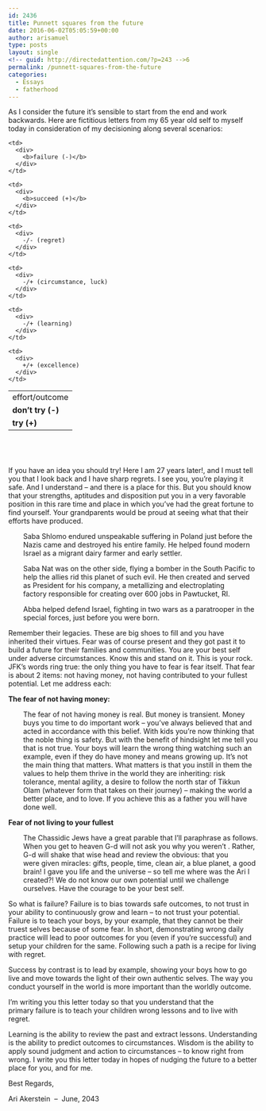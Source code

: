 ```yaml
---
id: 2436
title: Punnett squares from the future
date: 2016-06-02T05:05:59+00:00
author: arisamuel
type: posts
layout: single
<!-- guid: http://directedattention.com/?p=243 -->6
permalink: /punnett-squares-from-the-future
categories:
  - Essays
  - fatherhood
---
```

As I consider the future it&#8217;s sensible to start from the end and work backwards. Here are fictitious letters from my 65 year old self to myself today in consideration of my decisioning along several scenarios:

<table style="height:105px;" width="423">
  <tr>
    <td>
      <div>
        effort/outcome
      </div>
    </td>
    
    <td>
      <div>
        <b>failure (-)</b>
      </div>
    </td>
    
    <td>
      <div>
        <b>succeed (+)</b>
      </div>
    </td>
  </tr>
  
  <tr>
    <td>
      <div>
        <b>don’t try (-)</b>
      </div>
    </td>
    
    <td>
      <div>
        -/- (regret)
      </div>
    </td>
    
    <td>
      <div>
        -/+ (circumstance, luck)
      </div>
    </td>
  </tr>
  
  <tr>
    <td>
      <div>
        <b>try (+)</b>
      </div>
    </td>
    
    <td>
      <div>
        -/+ (learning)
      </div>
    </td>
    
    <td>
      <div>
        +/+ (excellence)
      </div>
    </td>
  </tr>
</table>

&nbsp;

If you have an idea you should try! Here I am 27 years later!, and I must tell you that I look back and I have sharp regrets. I see you, you&#8217;re playing it safe. And I understand &#8211; and there is a place for this. But you should know that your strengths, aptitudes and disposition put you in a very favorable position in this rare time and place in which you&#8217;ve had the great fortune to find yourself. Your grandparents would be proud at seeing what that their efforts have produced.

<p style="padding-left:30px;">
  Saba Shlomo endured unspeakable suffering in Poland just before the Nazis came and destroyed his entire family. He helped found modern Israel as a migrant dairy farmer and early settler.
</p>

<p style="padding-left:30px;">
  Saba Nat was on the other side, flying a bomber in the South Pacific to help the allies rid this planet of such evil. He then created and served as President for his company, a metallizing and electroplating factory responsible for creating over 600 jobs in Pawtucket, RI.
</p>

<p style="padding-left:30px;">
  Abba helped defend Israel, fighting in two wars as a paratrooper in the special forces, just before you were born.
</p>

Remember their legacies. These are big shoes to fill and you have inherited their virtues. Fear was of course present and they got past it to build a future for their families and communities. You are your best self under adverse circumstances. Know this and stand on it. This is your rock. JFK&#8217;s words ring true: the only thing you have to fear is fear itself. That fear is about 2 items: not having money, not having contributed to your fullest potential. Let me address each:

**The fear of not having money:**

<p style="padding-left:30px;">
  The fear of not having money is real. But money is transient. Money buys you time to do important work &#8211; you&#8217;ve always believed that and acted in accordance with this belief. With kids you&#8217;re now thinking that the noble thing is safety. But with the benefit of hindsight let me tell you that is not true. Your boys will learn the wrong thing watching such an example, even if they do have money and means growing up. It&#8217;s not the main thing that matters. What matters is that you instill in them the values to help them thrive in the world they are inheriting: risk tolerance, mental agility, a desire to follow the north star of Tikkun Olam (whatever form that takes on their journey) &#8211; making the world a better place, and to love. If you achieve this as a father you will have done well.
</p>

**Fear of not living to your fullest**

<p style="padding-left:30px;">
  The Chassidic Jews have a great parable that I&#8217;ll paraphrase as follows. When you get to heaven G-d will not ask you why you weren&#8217;t <some super human, e.g., George Washington>. Rather, G-d will shake that wise head and review the obvious: that you were given miracles: gifts, people, time, clean air, a blue planet, a good brain! I gave you life and the universe &#8211; so tell me where was the Ari I created?! We do not know our own potential until we challenge ourselves. Have the courage to be your best self.
</p>

So what is failure? Failure is to bias towards safe outcomes, to not trust in your ability to continuously grow and learn &#8211; to not trust your potential. Failure is to teach your boys, by your example, that they cannot be their truest selves because of some fear. In short, demonstrating wrong daily practice will lead to poor outcomes for you (even if you&#8217;re successful) and setup your children for the same. Following such a path is a recipe for living with regret.

Success by contrast is to lead by example, showing your boys how to go live and move towards the light of their own authentic selves. The way you conduct yourself in the world is more important than the worldly outcome.

I&#8217;m writing you this letter today so that you understand that the primary failure is to teach your children wrong lessons and to live with regret.

Learning is the ability to review the past and extract lessons. Understanding is the ability to predict outcomes to circumstances. Wisdom is the ability to apply sound judgment and action to circumstances &#8211; to know right from wrong. I write you this letter today in hopes of nudging the future to a better place for you, and for me.

Best Regards,

Ari Akerstein  &#8211;  June, 2043

&nbsp;